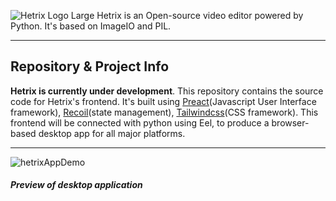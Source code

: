 ![Hetrix Logo Large](https://user-images.githubusercontent.com/65646799/145385431-bef31636-948e-494d-9d49-38e2446ee857.png)
Hetrix is an Open-source video editor powered by Python. It's based on ImageIO and PIL.

---

## Repository & Project Info

**Hetrix is currently under development**. This repository contains the source code for Hetrix's frontend. It's built using [Preact](https://preactjs.com)(Javascript User Interface framework), [Recoil](https://recoiljs.org/)(state management), [Tailwindcss](https://tailwindcss.com/)(CSS framework). This frontend will be connected with python using Eel, to produce a browser-based desktop app for all major platforms.

---

![hetrixAppDemo](https://user-images.githubusercontent.com/65646799/145385056-7bfef4c2-7cb2-4086-a5a4-abf3bcccdd36.gif)

##### Preview of desktop application
